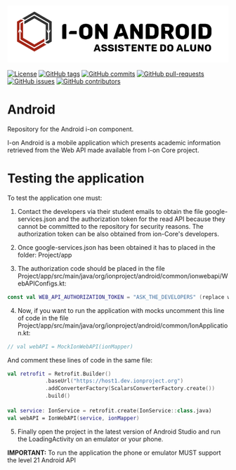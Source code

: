 <p align="center">
  <a href="https://www.ionproject.org">
    <img src="https://github.com/i-on-project/android/blob/master/docs/resources/ion_android_logo_smaller.png" alt="ionproject.org" />
  </a>
</p>

[![License](https://img.shields.io/github/license/i-on-project/android)](https://github.com/i-on-project/android/blob/master/LICENSE)
[![GitHub tags](https://img.shields.io/github/v/tag/i-on-project/android)](https://github.com/i-on-project/android/tags)
[![GitHub commits](https://img.shields.io/github/last-commit/i-on-project/android)](https://github.com/i-on-project/android/commits/master)
[![GitHub pull-requests](https://img.shields.io/github/issues-pr/i-on-project/android)](https://github.com/i-on-project/android/pulls/)
[![GitHub issues](https://img.shields.io/github/issues/i-on-project/android)](https://github.com/i-on-project/android/issues/)
[![GitHub contributors](https://img.shields.io/github/contributors/i-on-project/android)](https://github.com/i-on-project/android/graphs/contributors/)

# Android
Repository for the Android i-on component.

I-on Android is a mobile application which presents academic information retrieved from the Web API made available from I-on Core project.

# Testing the application
To test the application one must:

1. Contact the developers via their student emails to obtain the file google-services.json and the authorization token for the read API because they cannot be committed to the repository for security reasons.
  The authorization token can be also obtained from ion-Core's developers.

2. Once google-services.json has been obtained it has to placed in the folder: Project/app

3. The authorization code should be placed in the file Project/app/src/main/java/org/ionproject/android/common/ionwebapi/WebAPIConfigs.kt:
```kotlin 
const val WEB_API_AUTHORIZATION_TOKEN = "ASK_THE_DEVELOPERS" (replace with authorization token)
```

4. Now, if you want to run the application with mocks uncomment this line of code in the file Project/app/src/main/java/org/ionproject/android/common/IonApplication.kt:
  ```kotlin
  // val webAPI = MockIonWebAPI(ionMapper)
  ```
 And comment these lines of code in the same file:
    
  ```kotlin
  val retrofit = Retrofit.Builder()
              .baseUrl("https://host1.dev.ionproject.org")
              .addConverterFactory(ScalarsConverterFactory.create())
              .build()

  val service: IonService = retrofit.create(IonService::class.java)
  val webAPI = IonWebAPI(service, ionMapper)
  ```
5. Finally open the project in the latest version of Android Studio and run the LoadingActivity on an emulator or your phone.

**IMPORTANT:** To run the application the phone or emulator MUST support the level 21 Android API 

